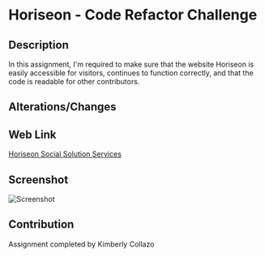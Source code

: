 # Horiseon - Code Refactor Challenge

## Description
In this assignment, I'm required to make sure that the website Horiseon is easily accessible for visitors, continues to function correctly, and that the code is readable for other contributors.

## Alterations/Changes


## Web Link
[Horiseon Social Solution Services](https://lightfooted.github.io/refactor-challenge/)

## Screenshot

![Screenshot](assets/images/complete-livepage-screen.png)

## Contribution
Assignment completed by Kimberly Collazo